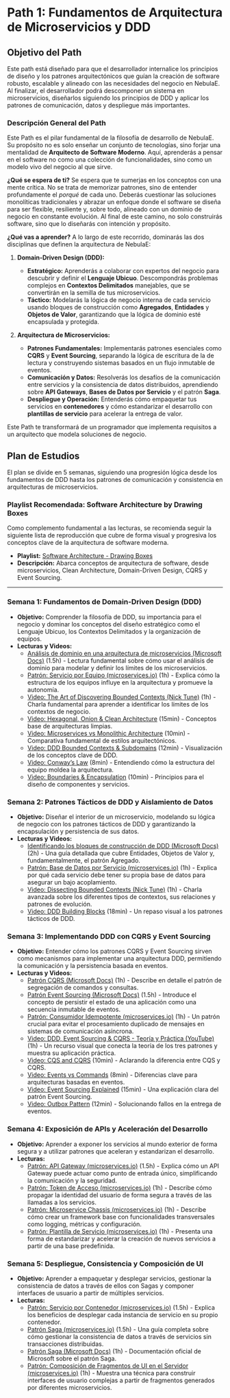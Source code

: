 # Path 1: Fundamentos de Arquitectura de Microservicios y DDD

## Objetivo del Path

Este path está diseñado para que el desarrollador internalice los principios de diseño y los patrones arquitectónicos que guían la creación de software robusto, escalable y alineado con las necesidades del negocio en NebulaE. Al finalizar, el desarrollador podrá descomponer un sistema en microservicios, diseñarlos siguiendo los principios de DDD y aplicar los patrones de comunicación, datos y despliegue más importantes.

### Descripción General del Path

Este Path es el pilar fundamental de la filosofía de desarrollo de NebulaE. Su propósito no es solo enseñar un conjunto de tecnologías, sino forjar una mentalidad de **Arquitecto de Software Moderno**. Aquí, aprenderás a pensar en el software no como una colección de funcionalidades, sino como un modelo vivo del negocio al que sirve.

**¿Qué se espera de ti?**
Se espera que te sumerjas en los conceptos con una mente crítica. No se trata de memorizar patrones, sino de entender profundamente el *porqué* de cada uno. Deberás cuestionar las soluciones monolíticas tradicionales y abrazar un enfoque donde el software se diseña para ser flexible, resiliente y, sobre todo, alineado con un dominio de negocio en constante evolución. Al final de este camino, no solo construirás software, sino que lo diseñarás con intención y propósito.

**¿Qué vas a aprender?**
A lo largo de este recorrido, dominarás las dos disciplinas que definen la arquitectura de NebulaE:

1.  **Domain-Driven Design (DDD):**
    *   **Estratégico:** Aprenderás a colaborar con expertos del negocio para descubrir y definir el **Lenguaje Ubicuo**. Descompondrás problemas complejos en **Contextos Delimitados** manejables, que se convertirán en la semilla de tus microservicios.
    *   **Táctico:** Modelarás la lógica de negocio interna de cada servicio usando bloques de construcción como **Agregados**, **Entidades** y **Objetos de Valor**, garantizando que la lógica de dominio esté encapsulada y protegida.

2.  **Arquitectura de Microservicios:**
    *   **Patrones Fundamentales:** Implementarás patrones esenciales como **CQRS** y **Event Sourcing**, separando la lógica de escritura de la de lectura y construyendo sistemas basados en un flujo inmutable de eventos.
    *   **Comunicación y Datos:** Resolverás los desafíos de la comunicación entre servicios y la consistencia de datos distribuidos, aprendiendo sobre **API Gateways**, **Bases de Datos por Servicio** y el patrón **Saga**.
    *   **Despliegue y Operación:** Entenderás cómo empaquetar tus servicios en **contenedores** y cómo estandarizar el desarrollo con **plantillas de servicio** para acelerar la entrega de valor.

Este Path te transformará de un programador que implementa requisitos a un arquitecto que modela soluciones de negocio.

## Plan de Estudios

El plan se divide en 5 semanas, siguiendo una progresión lógica desde los fundamentos de DDD hasta los patrones de comunicación y consistencia en arquitecturas de microservicios.

### Playlist Recomendada: Software Architecture by Drawing Boxes

Como complemento fundamental a las lecturas, se recomienda seguir la siguiente lista de reproducción que cubre de forma visual y progresiva los conceptos clave de la arquitectura de software moderna.

*   **Playlist:** [Software Architecture - Drawing Boxes](https://www.youtube.com/playlist?list=PLsrRMpHuSOU1_AaGbbuJSxhYZmhsWYirn)
*   **Descripción:** Abarca conceptos de arquitectura de software, desde microservicios, Clean Architecture, Domain-Driven Design, CQRS y Event Sourcing.

---

### Semana 1: Fundamentos de Domain-Driven Design (DDD)

*   **Objetivo:** Comprender la filosofía de DDD, su importancia para el negocio y dominar los conceptos del diseño estratégico como el Lenguaje Ubicuo, los Contextos Delimitados y la organización de equipos.
*   **Lecturas y Videos:**
    *   [Análisis de dominio en una arquitectura de microservicios (Microsoft Docs)](https://learn.microsoft.com/es-es/azure/architecture/microservices/model/domain-analysis) (1.5h) - Lectura fundamental sobre cómo usar el análisis de dominio para modelar y definir los límites de los microservicios.
    *   [Patrón: Servicio por Equipo (microservices.io)](https://microservices.io/patterns/decomposition/service-per-team.html) (1h) - Explica cómo la estructura de los equipos influye en la arquitectura y promueve la autonomía.
    *   [Video: The Art of Discovering Bounded Contexts (Nick Tune)](https://www.youtube.com/watch?v=ez9GWESKG4I) (1h) - Charla fundamental para aprender a identificar los límites de los contextos de negocio.
    *   [Video: Hexagonal, Onion & Clean Architecture](https://www.youtube.com/watch?v=JubdZIdLQ4M) (15min) - Conceptos base de arquitecturas limpias.
    *   [Video: Microservices vs Monolithic Architecture](https://www.youtube.com/watch?v=6-Wu178sOEE) (10min) - Comparativa fundamental de estilos arquitectónicos.
    *   [Video: DDD Bounded Contexts & Subdomains](https://www.youtube.com/watch?v=NvBsEnDgA4o) (12min) - Visualización de los conceptos clave de DDD.
    *   [Video: Conway’s Law](https://www.youtube.com/watch?v=TqhkWaeUN_8) (8min) - Entendiendo cómo la estructura del equipo moldea la arquitectura.
    *   [Video: Boundaries & Encapsulation](https://www.youtube.com/watch?v=EBO0ysJr2BA) (10min) - Principios para el diseño de componentes y servicios.

### Semana 2: Patrones Tácticos de DDD y Aislamiento de Datos

*   **Objetivo:** Diseñar el interior de un microservicio, modelando su lógica de negocio con los patrones tácticos de DDD y garantizando la encapsulación y persistencia de sus datos.
*   **Lecturas y Videos:**
    *   [Identificando los bloques de construcción de DDD (Microsoft Docs)](https://docs.microsoft.com/es-es/dotnet/architecture/microservices/microservice-ddd-cqrs-patterns/microservice-domain-model) (2h) - Una guía detallada que cubre Entidades, Objetos de Valor y, fundamentalmente, el patrón Agregado.
    *   [Patrón: Base de Datos por Servicio (microservices.io)](https://microservices.io/patterns/data/database-per-service.html) (1h) - Explica por qué cada servicio debe tener su propia base de datos para asegurar un bajo acoplamiento.
    *   [Video: Dissecting Bounded Contexts (Nick Tune)](https://www.youtube.com/watch?v=zkRfDw0N4W8) (1h) - Charla avanzada sobre los diferentes tipos de contextos, sus relaciones y patrones de evolución.
    *   [Video: DDD Building Blocks](https://www.youtube.com/watch?v=xFl-QQZJFTA) (18min) - Un repaso visual a los patrones tácticos de DDD.

### Semana 3: Implementando DDD con CQRS y Event Sourcing

*   **Objetivo:** Entender cómo los patrones CQRS y Event Sourcing sirven como mecanismos para implementar una arquitectura DDD, permitiendo la comunicación y la persistencia basada en eventos.
*   **Lecturas y Videos:**
    *   [Patrón CQRS (Microsoft Docs)](https://learn.microsoft.com/es-es/azure/architecture/patterns/cqrs) (1h) - Describe en detalle el patrón de segregación de comandos y consultas.
    *   [Patrón Event Sourcing (Microsoft Docs)](https://learn.microsoft.com/es-es/azure/architecture/patterns/event-sourcing) (1.5h) - Introduce el concepto de persistir el estado de una aplicación como una secuencia inmutable de eventos.
    *   [Patrón: Consumidor Idempotente (microservices.io)](https://microservices.io/patterns/communication-style/idempotent-consumer.html) (1h) - Un patrón crucial para evitar el procesamiento duplicado de mensajes en sistemas de comunicación asíncrona.
    *   [Video: DDD, Event Sourcing & CQRS - Teoría y Práctica (YouTube)](https://www.youtube.com/watch?v=rolfJR9ERxo) (1h) - Un recurso visual que conecta la teoría de los tres patrones y muestra su aplicación práctica.
    *   [Video: CQS and CQRS](https://www.youtube.com/watch?v=cqNGAo-9pUE) (10min) - Aclarando la diferencia entre CQS y CQRS.
    *   [Video: Events vs Commands](https://www.youtube.com/watch?v=vS7sCJ1uezY) (8min) - Diferencias clave para arquitecturas basadas en eventos.
    *   [Video: Event Sourcing Explained](https://www.youtube.com/watch?v=yFjzGRb8NOk) (15min) - Una explicación clara del patrón Event Sourcing.
    *   [Video: Outbox Pattern](https://www.youtube.com/watch?v=tQw99alEVHo) (12min) - Solucionando fallos en la entrega de eventos.

### Semana 4: Exposición de APIs y Aceleración del Desarrollo

*   **Objetivo:** Aprender a exponer los servicios al mundo exterior de forma segura y a utilizar patrones que aceleran y estandarizan el desarrollo.
*   **Lecturas:**
    *   [Patrón: API Gateway (microservices.io)](https://microservices.io/patterns/apigateway.html) (1.5h) - Explica cómo un API Gateway puede actuar como punto de entrada único, simplificando la comunicación y la seguridad.
    *   [Patrón: Token de Acceso (microservices.io)](https://microservices.io/patterns/security/access-token.html) (1h) - Describe cómo propagar la identidad del usuario de forma segura a través de las llamadas a los servicios.
    *   [Patrón: Microservice Chassis (microservices.io)](https://microservices.io/patterns/microservice-chassis.html) (1h) - Describe cómo crear un framework base con funcionalidades transversales como logging, métricas y configuración.
    *   [Patrón: Plantilla de Servicio (microservices.io)](https://microservices.io/patterns/service-template.html) (1h) - Presenta una forma de estandarizar y acelerar la creación de nuevos servicios a partir de una base predefinida.

### Semana 5: Despliegue, Consistencia y Composición de UI

*   **Objetivo:** Aprender a empaquetar y desplegar servicios, gestionar la consistencia de datos a través de ellos con Sagas y componer interfaces de usuario a partir de múltiples servicios.
*   **Lecturas:**
    *   [Patrón: Servicio por Contenedor (microservices.io)](https://microservices.io/patterns/deployment/service-per-container.html) (1.5h) - Explica los beneficios de desplegar cada instancia de servicio en su propio contenedor.
    *   [Patrón Saga (microservices.io)](https://microservices.io/patterns/data/saga.html) (1.5h) - Una guía completa sobre cómo gestionar la consistencia de datos a través de servicios sin transacciones distribuidas.
    *   [Patrón Saga (Microsoft Docs)](https://learn.microsoft.com/es-es/azure/architecture/patterns/saga) (1h) - Documentación oficial de Microsoft sobre el patrón Saga.
    *   [Patrón: Composición de Fragmentos de UI en el Servidor (microservices.io)](https://microservices.io/patterns/ui/server-side-page-fragment-composition.html) (1h) - Muestra una técnica para construir interfaces de usuario complejas a partir de fragmentos generados por diferentes microservicios.